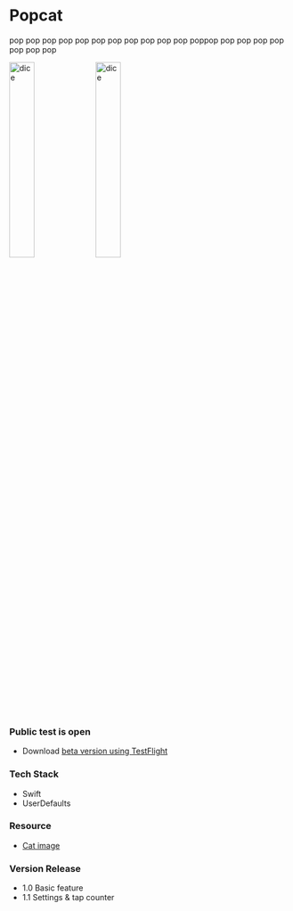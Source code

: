 # Popcat
 pop pop pop pop pop pop pop pop pop pop pop poppop pop pop pop pop pop pop pop
 

<img src="https://user-images.githubusercontent.com/43776784/111795688-c9029500-890a-11eb-9e7f-fb80b4f75597.gif" width="30%" alt="dice"></img>
<img src="https://user-images.githubusercontent.com/43776784/112078875-84088800-8bc2-11eb-80de-62740ae35e7d.gif" width="30%" alt="dice"></img>



 
 
### Public test is open
* Download [beta version using TestFlight](https://testflight.apple.com/join/HJakiRWd)

### Tech Stack
* Swift
* UserDefaults

### Resource 
* [Cat image](https://setgis.net/pop_cat_meme.html)

### Version Release
* 1.0 Basic feature
* 1.1 Settings & tap counter
